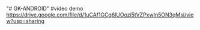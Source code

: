 "# GK-ANDROID" 
#video demo
https://drive.google.com/file/d/1uCAf1GCg6lUOozi5tVZPxwIn5ON3qMsi/view?usp=sharing